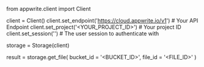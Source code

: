 from appwrite.client import Client

client = Client()
client.set_endpoint('https://cloud.appwrite.io/v1') # Your API Endpoint
client.set_project('&lt;YOUR_PROJECT_ID&gt;') # Your project ID
client.set_session('') # The user session to authenticate with

storage = Storage(client)

result = storage.get_file(
    bucket_id = '<BUCKET_ID>',
    file_id = '<FILE_ID>'
)
